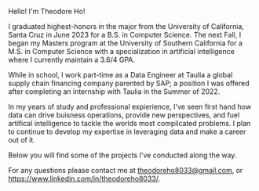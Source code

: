 Hello! I'm Theodore Ho!

I graduated highest-honors in the major from the University of California, Santa Cruz in June 2023 for a B.S. in Computer Science. The next Fall, I began my Masters program at the University of Southern California for a M.S. in Computer Science with a specialization in artificial intelligence where I currently maintain a 3.6/4 GPA. 

While in school, I work part-time as a Data Engineer at Taulia a global supply chain financing company parented by SAP; a position I was offered after completing an internship with Taulia in the Summer of 2022. 

In my years of study and professional expierience, I've seen first hand how data can drive buisness operations, provide new perspectives, and fuel artifical intelligence to tackle the worlds most compilcated problems. I plan to continue to develop my expertise in leveraging data and make a career out of it. 

Below you will find some of the projects I've conducted along the way. 

For any questions please contact me at theodoreho8033@gmail.com, or https://www.linkedin.com/in/theodoreho8033/.


<!---
theodoreho8033/theodoreho8033 is a ✨ special ✨ repository because its `README.md` (this file) appears on your GitHub profile.
You can click the Preview link to take a look at your changes.
--->
